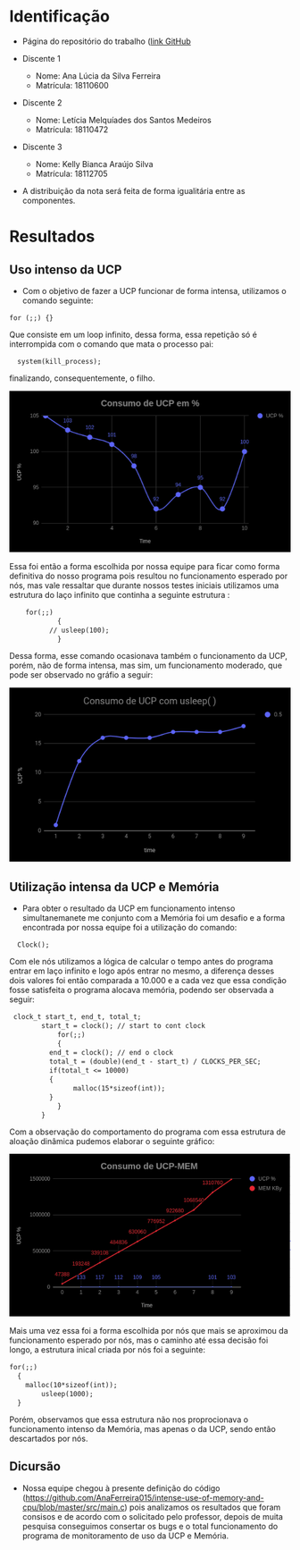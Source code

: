 # Identificação

* Página do repositório do trabalho ([link GitHub](https://github.com/AnaFerreira015/intense-use-of-memory-and-cpu/blob/master/REPORT.md) 

* Discente 1
	* Nome: Ana Lúcia da Silva Ferreira
	* Matrícula: 18110600 
* Discente 2
	* Nome: Letícia Melquíades dos Santos Medeiros
	* Matrícula: 18110472
* Discente 3
	* Nome: Kelly Bianca Araújo Silva
	* Matrícula: 18112705
	
* A distribuição da nota será feita de forma igualitária entre as componentes.	
	
# Resultados

## Uso intenso da UCP

* Com o objetivo de fazer a UCP funcionar de forma intensa, utilizamos o comando seguinte:
```
for (;;) {}
```
Que consiste em um loop infinito, dessa forma, essa repetição só é interrompida com o comando que mata o processo pai:
````
  system(kill_process);
````
finalizando, consequentemente, o filho. 

![Uso de UCP](https://github.com/AnaFerreira015/intense-use-of-memory-and-cpu/blob/master/img/ucp.png)

Essa foi então a forma escolhida por nossa equipe para ficar como forma definitiva do nosso programa pois resultou no funcionamento esperado por nós, mas vale ressaltar que durante nossos testes iniciais utilizamos uma estrutura do laço infinito que continha a seguinte estrutura :
````
	for(;;)
  			{
          // usleep(100);
  			}
````
Dessa forma, esse comando ocasionava também o funcionamento da UCP, porém, não de forma intensa, mas sim, um funcionamento moderado, que pode ser observado no gráfio a seguir:

![Uso de UCP com o comando usleep](https://github.com/AnaFerreira015/intense-use-of-memory-and-cpu/blob/master/img/ucp-usleep.png?raw=true)


## Utilização intensa da UCP e Memória

* Para obter o resultado da UCP em funcionamento intenso simultanemanete me conjunto com a Memória foi um desafio e a forma encontrada por nossa equipe foi a utilização do comando:
````
  Clock();
````
Com ele nós utilizamos a lógica de calcular o tempo antes do programa entrar em laço infinito e logo após entrar no mesmo, a diferença desses dois valores foi então comparada a 10.000 e a cada vez que essa condição fosse satisfeita o programa alocava memória, podendo ser observada a seguir:
````
 clock_t start_t, end_t, total_t;
        start_t = clock(); // start to cont clock
  			for(;;)
  			{
          end_t = clock(); // end o clock
          total_t = (double)(end_t - start_t) / CLOCKS_PER_SEC;
          if(total_t <= 10000)
          {
            	malloc(15*sizeof(int));
          }
  			}
  		}
````
Com a observação do comportamento do programa com essa estrutura de aloação dinâmica pudemos elaborar o seguinte gráfico:

![Uso de UCP e MEM](https://github.com/AnaFerreira015/intense-use-of-memory-and-cpu/blob/master/img/ucp-mem.png)

Mais uma vez essa foi a forma escolhida por nós que mais se aproximou da funcionamento esperado por nós, mas o caminho até essa decisão foi longo, a estrutura inical criada por nós foi a seguinte:
````
for(;;)
  {
  	malloc(10*sizeof(int));
        usleep(1000);
  }
````
Porém, observamos que essa estrutura não nos proprocionava o funcionamento intenso da Memória, mas apenas o da UCP, sendo então descartados por nós.

## Dicursão

* Nossa equipe chegou à presente definição do código (https://github.com/AnaFerreira015/intense-use-of-memory-and-cpu/blob/master/src/main.c) pois analizamos os resultados que foram consisos e de acordo com o solicitado pelo professor, depois de muita pesquisa conseguimos consertar os bugs e o total funcionamento do programa de monitoramento de uso da UCP e Memória.
